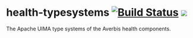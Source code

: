 # health-typesystems [![Build Status](https://travis-ci.com/averbis/health-typesystems.svg?branch=master)](https://travis-ci.com/averbis/health-typesystems) ![](https://img.shields.io/maven-central/v/de.averbis.textanalysis/health-typesystems.svg?style=flat)
The Apache UIMA type systems of the Averbis health components.
